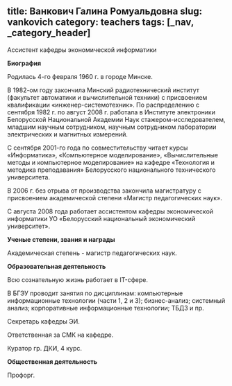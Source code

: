 title: Ванкович Галина Ромуальдовна
slug: vankovich
category: teachers
tags: [_nav, _category_header]
---

Ассистент кафедры экономической информатики

__Биография__

Родилась 4-го февраля 1960 г. в городе Минске.

В 1982-ом году закончила Минский радиотехнический институт (факультет автоматики и вычислительной техники) с присвоением квалификации «инженер-системотехник». По распределению с сентября 1982 г. по август 2008 г. работала в Институте электроники Белорусской Национальной Академии Наук стажером-исследователем, младшим научным сотрудником, научным сотрудником лаборатории электрических и магнитных измерений.

С сентября 2001-го года по совместительству читает курсы «Информатика», «Компьютерное моделирование», «Вычислительные методы и компьютерное моделирование» на кафедре «Технология и методика преподавания» Белорусского национального технического университета.

В 2006 г. без отрыва от производства закончила магистратуру с присвоением академической степени «Магистр педагогических наук».

С августа 2008 года работает ассистентом кафедры экономической информатики УО «Белорусский национальный экономический университет».

__Ученые степени, звания и награды__

  Академическая степень - магистр педагогических наук.

__Образовательная деятельность__

Всю сознательную жизнь работает в IT-сфере.

В БГЭУ проводит занятия по дисциплинам: компьютерные информационные технологии (части 1, 2 и 3); бизнес-анализ; системный анализ; корпоративные информационные технологии; ТБДЗ и пр.

Секретарь кафедры ЭИ.

Ответственная за СМК на кафедре.

Куратор гр. ДКИ, 4 курс.

__Общественная деятельность__

Профорг.
